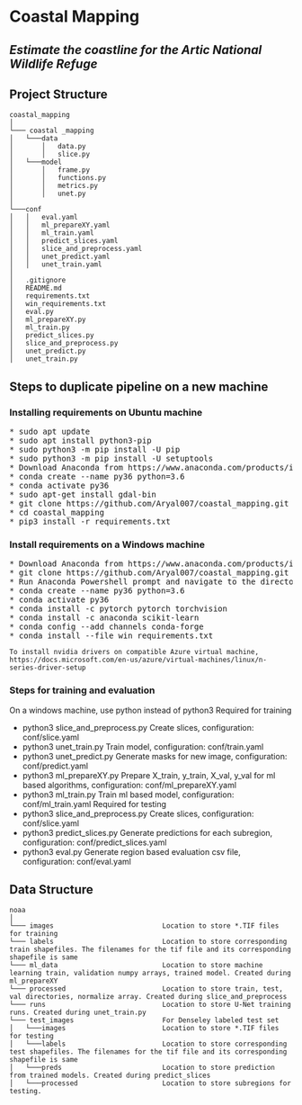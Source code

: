 # Coastal Mapping
## _Estimate the coastline for the Artic National Wildlife Refuge_

## Project Structure
```
coastal_mapping
│
└─── coastal _mapping
│   └───data
│       │   data.py
│       │   slice.py
│   └───model
│       │   frame.py
│       │   functions.py
│       │   metrics.py
│       │   unet.py
│   
└───conf
│   │   eval.yaml
│   │   ml_prepareXY.yaml
│   │   ml_train.yaml
│   │   predict_slices.yaml
│   │   slice_and_preprocess.yaml
│   │   unet_predict.yaml
│   │   unet_train.yaml
│   
│   .gitignore
│   README.md
│   requirements.txt
│   win_requirements.txt
│   eval.py
│   ml_prepareXY.py
│   ml_train.py
│   predict_slices.py
│   slice_and_preprocess.py
│   unet_predict.py
│   unet_train.py
```

## Steps to duplicate pipeline on a new machine

### Installing requirements on Ubuntu machine
<pre>
* sudo apt update                                                   Install python pip, setuptools
* sudo apt install python3-pip
* sudo python3 -m pip install -U pip
* sudo python3 -m pip install -U setuptools
* Download Anaconda from https://www.anaconda.com/products/individual
* conda create --name py36 python=3.6                               Create a new Anaconda environment for python 3.6
* conda activate py36
* sudo apt-get install gdal-bin
* git clone https://github.com/Aryal007/coastal_mapping.git         Clone Repository
* cd coastal_mapping                                                Change directory to coastal mapping
* pip3 install -r requirements.txt                                  Install all the necessary requirements
</pre>

### Install requirements on a Windows machine
<pre>
* Download Anaconda from https://www.anaconda.com/products/individual
* git clone https://github.com/Aryal007/coastal_mapping.git         Clone Repository
* Run Anaconda Powershell prompt and navigate to the directory
* conda create --name py36 python=3.6                               Create a new Anaconda environment for python 3.6
* conda activate py36
* conda install -c pytorch pytorch torchvision
* conda install -c anaconda scikit-learn
* conda config --add channels conda-forge
* conda install --file win_requirements.txt 
</pre>

```
To install nvidia drivers on compatible Azure virtual machine, 
https://docs.microsoft.com/en-us/azure/virtual-machines/linux/n-series-driver-setup
```

### Steps for training and evaluation
On a windows machine, use python instead of python3
</pre>
Required for training
* python3 slice_and_preprocess.py                                   Create slices, configuration: conf/slice.yaml
* python3 unet_train.py                                             Train model, configuration: conf/train.yaml
* python3 unet_predict.py                                           Generate masks for new image, configuration: conf/predict.yaml
* python3 ml_prepareXY.py                                           Prepare X_train, y_train, X_val, y_val for ml based algorithms, configuration: conf/ml_prepareXY.yaml
* python3 ml_train.py                                               Train ml based model, configuration: conf/ml_train.yaml
Required for testing
* python3 slice_and_preprocess.py                                   Create slices, configuration: conf/slice.yaml
* python3 predict_slices.py                                         Generate predictions for each subregion, configuration: conf/predict_slices.yaml
* python3 eval.py                                                   Generate region based evaluation csv file, configuration: conf/eval.yaml
</pre>

## Data Structure
```
noaa
│
└─── images                           Location to store *.TIF files for training
└─── labels                           Location to store corresponding train shapefiles. The filenames for the tif file and its corresponding shapefile is same
└─── ml_data                          Location to store machine learning train, validation numpy arrays, trained model. Created during ml_prepareXY
└─── processed                        Location to store train, test, val directories, normalize array. Created during slice_and_preprocess
└─── runs                             Location to store U-Net training runs. Created during unet_train.py
└─── test_images                      For Denseley labeled test set
│   └───images                        Location to store *.TIF files for testing
│   └───labels                        Location to store corresponding test shapefiles. The filenames for the tif file and its corresponding shapefile is same
│   └───preds                         Location to store prediction from trained models. Created during predict_slices
│   └───processed                     Location to store subregions for testing.
```
